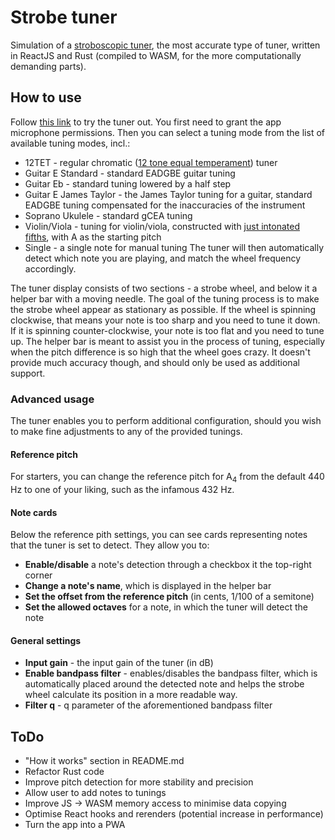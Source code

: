# Strobe tuner
Simulation of a [stroboscopic tuner](https://en.wikipedia.org/wiki/Electronic_tuner#Strobe_tuners), the most accurate type of tuner, written in ReactJS and Rust (compiled to WASM, for the more computationally demanding parts).

## How to use
Follow [this link](https://frun36.github.io/strobe-tuner/) to try the tuner out. You first need to grant the app microphone permissions. Then you can select a tuning mode from the list of available tuning modes, incl.:
* 12TET - regular chromatic ([12 tone equal temperament](https://en.wikipedia.org/wiki/12_equal_temperament)) tuner
* Guitar E Standard - standard EADGBE guitar tuning
* Guitar Eb - standard tuning lowered by a half step
* Guitar E James Taylor - the James Taylor tuning for a guitar, standard EADGBE tuning compensated for the inaccuracies of the instrument 
* Soprano Ukulele - standard gCEA tuning
* Violin/Viola - tuning for violin/viola, constructed with [just intonated fifths](https://en.wikipedia.org/wiki/Just_intonation), with A as the starting pitch
* Single - a single note for manual tuning
The tuner will then automatically detect which note you are playing, and match the wheel frequency accordingly.

The tuner display consists of two sections - a strobe wheel, and below it a helper bar with a moving needle. The goal of the tuning process is to make the strobe wheel appear as stationary as possible. If the wheel is spinning clockwise, that means your note is too sharp and you need to tune it down. If it is spinning counter-clockwise, your note is too flat and you need to tune up. The helper bar is meant to assist you in the process of tuning, especially when the pitch difference is so high that the wheel goes crazy. It doesn't provide much accuracy though, and should only be used as additional support.

### Advanced usage
The tuner enables you to perform additional configuration, should you wish to make fine adjustments to any of the provided tunings.

#### Reference pitch
For starters, you can change the reference pitch for A<sub>4</sub> from the default 440 Hz to one of your liking, such as the infamous 432 Hz.

#### Note cards
Below the reference pith settings, you can see cards representing notes that the tuner is set to detect. They allow you to:
* **Enable/disable** a note's detection through a checkbox it the top-right corner
* **Change a note's name**, which is displayed in the helper bar
* **Set the offset from the reference pitch** (in cents, 1/100 of a semitone)
* **Set the allowed octaves** for a note, in which the tuner will detect the note

#### General settings
* **Input gain** - the input gain of the tuner (in dB)
* **Enable bandpass filter** - enables/disables the bandpass filter, which is automatically placed around the detected note and helps the strobe wheel calculate its position in a more readable way.
* **Filter q** - q parameter of the aforementioned bandpass filter

## ToDo
* "How it works" section in README.md
* Refactor Rust code
* Improve pitch detection for more stability and precision
* Allow user to add notes to tunings
* Improve JS -> WASM memory access to minimise data copying
* Optimise React hooks and rerenders (potential increase in performance)
* Turn the app into a PWA